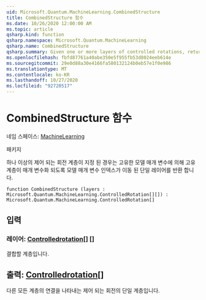 ```yaml
---
uid: Microsoft.Quantum.MachineLearning.CombinedStructure
title: CombinedStructure 함수
ms.date: 10/26/2020 12:00:00 AM
ms.topic: article
qsharp.kind: function
qsharp.namespace: Microsoft.Quantum.MachineLearning
qsharp.name: CombinedStructure
qsharp.summary: Given one or more layers of controlled rotations, returns a single layer with model parameter index shifted such that distinct layers are parameterized by distinct model parameters.
ms.openlocfilehash: fbfd87761a40abe350e5f955fb53d8024eeb614e
ms.sourcegitcommit: 29e0d88a30e4166fa580132124b0eb57e1f0e986
ms.translationtype: MT
ms.contentlocale: ko-KR
ms.lasthandoff: 10/27/2020
ms.locfileid: "92720517"
---
```

# <a name="combinedstructure-function"></a>CombinedStructure 함수

네임 스페이스: [MachineLearning](xref:Microsoft.Quantum.MachineLearning)

패키지 [](https://nuget.org/packages/)


하나 이상의 제어 되는 회전 계층이 지정 된 경우는 고유한 모델 매개 변수에 의해 고유 계층이 매개 변수화 되도록 모델 매개 변수 인덱스가 이동 된 단일 레이어를 반환 합니다.

```qsharp
function CombinedStructure (layers : Microsoft.Quantum.MachineLearning.ControlledRotation[][]) : Microsoft.Quantum.MachineLearning.ControlledRotation[]
```


## <a name="input"></a>입력

### <a name="layers--controlledrotation"></a>레이어: [Controlledrotation](xref:Microsoft.Quantum.MachineLearning.ControlledRotation)[] []

결합할 계층입니다.



## <a name="output--controlledrotation"></a>출력: [Controlledrotation](xref:Microsoft.Quantum.MachineLearning.ControlledRotation)[]

다른 모든 계층의 연결을 나타내는 제어 되는 회전의 단일 계층입니다.
